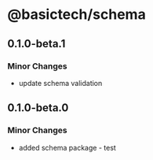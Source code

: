 # @basictech/schema

## 0.1.0-beta.1

### Minor Changes

- update schema validation

## 0.1.0-beta.0

### Minor Changes

- added schema package - test
